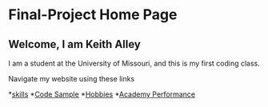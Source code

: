 # Final-Project Home Page
## Welcome, I am Keith Alley

I am a student at the University of Missouri, and this is my first coding class.

Navigate my website using these links

*[skills](./skills.md)
*[Code Sample](./code_sample.md)
*[Hobbies](./hobby.md)
*[Academy Performance](./marks.md)
